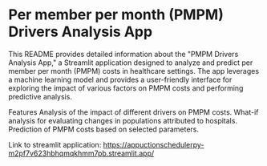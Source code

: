 # Per member per month (PMPM) Drivers Analysis App
This README provides detailed information about the "PMPM Drivers Analysis App," a Streamlit application designed to analyze and predict per member per month (PMPM) costs in healthcare settings. The app leverages a machine learning model and provides a user-friendly interface for exploring the impact of various factors on PMPM costs and performing predictive analysis.

Features
Analysis of the impact of different drivers on PMPM costs.
What-if analysis for evaluating changes in populations attributed to hospitals.
Prediction of PMPM costs based on selected parameters.

Link to streamlit application: https://appuctionschedulerpy-m2pf7v623hbhqmqkhmm7pb.streamlit.app/
